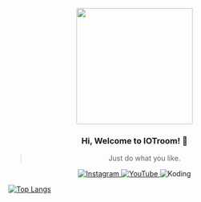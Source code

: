 <p align="center">
  <img width="232px" length="232px" align src="https://avatars.githubusercontent.com/improvementtroom" />
</p>
<div align="center">

### Hi, Welcome to IOTroom! 🙋
> Just do what you like.
</div>

<p align="center">
  <a href="https://instagram.com/tests" target="_blank">
    <img src="https://img.shields.io/badge/instagram-%23E4405F.svg?&style=for-the-badge&logo=instagram&logoColor=orange&color=071A2C" alt="Instagram"/>
  </a>
  <a href="https://youtube.com/c/tests" target="_blank">
    <img src="https://img.shields.io/badge/youtube-%2312100E.svg?&style=for-the-badge&logo=youtube&logoColor=red&color=071A2C" alt="YouTube"/>
  </a>
  <img src="code.gif" alt="Koding"/>
</p>
 
[![Top Langs](https://github-readme-stats.vercel.app/api/top-langs/?username=improvementroom&layout=compact)](https://github.com/improvementroom/github-readme-stats)
